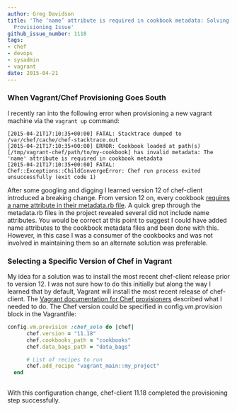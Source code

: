 ```yaml
---
author: Greg Davidson
title: 'The ‘name’ attribute is required in cookbook metadata: Solving a Vagrant/Chef
  Provisioning Issue'
github_issue_number: 1118
tags:
- chef
- devops
- sysadmin
- vagrant
date: 2015-04-21
---
```


### When Vagrant/Chef Provisioning Goes South

I recently ran into the following error when provisioning a new vagrant machine via the `vagrant up` command: 

```
[2015-04-21T17:10:35+00:00] FATAL: Stacktrace dumped to /var/chef/cache/chef-stacktrace.out
[2015-04-21T17:10:35+00:00] ERROR: Cookbook loaded at path(s) [/tmp/vagrant-chef/path/to/my-cookbook] has invalid metadata: The 'name' attribute is required in cookbook metadata
[2015-04-21T17:10:35+00:00] FATAL: Chef::Exceptions::ChildConvergeError: Chef run process exited unsuccessfully (exit code 1)
```

After some googling and digging I learned version 12 of chef-client introduced a breaking change. From version 12 on, every cookbook [requires a name attribute in their metadata.rb file](https://docs.chef.io/release/12-0/release_notes.html#metadata-rb-settings). A quick grep through the metadata.rb files in the project revealed several did not include name attributes. You would be correct at this point to suggest I could have added name attributes to the cookbook metadata files and been done with this. However, in this case I was a consumer of the cookbooks and was not involved in maintaining them so an alternate solution was preferable. 

### Selecting a Specific Version of Chef in Vagrant

My idea for a solution was to install the most recent chef-client release prior to version 12. I was not sure how to do this initially but along the way I learned that by default, Vagrant will install the most recent release of chef-client. The [Vagrant documentation for Chef provisioners](http://docs.vagrantup.com/v2/provisioning/chef_common.html) described what I needed to do. The Chef version could be specified in config.vm.provision block in the Vagrantfile:

```ruby
config.vm.provision :chef_solo do |chef|
      chef.version = "11.18"
      chef.cookbooks_path = "cookbooks"
      chef.data_bags_path = "data_bags"

      # List of recipes to run
      chef.add_recipe "vagrant_main::my_project"
  end
  
```

With this configuration change, chef-client 11.18 completed the provisioning step successfully.
